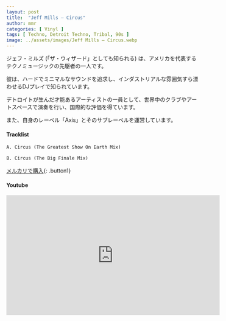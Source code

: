 ```yaml
---
layout: post
title:  "Jeff Mills – Circus"
author: mmr
categories: [ Vinyl ]
tags: [ Techno, Detroit Techno, Tribal, 90s ]
image: ../assets/images/Jeff Mills – Circus.webp
---
```



ジェフ・ミルズ (「ザ・ウィザード」としても知られる) は、アメリカを代表するテクノミュージックの先駆者の一人です。

彼は、ハードでミニマルなサウンドを追求し、インダストリアルな雰囲気すら漂わせるDJプレイで知られています。

デトロイトが生んだ才能あるアーティストの一員として、世界中のクラブやアートスペースで演奏を行い、国際的な評価を得ています。

また、自身のレーベル「Axis」とそのサブレーベルを運営しています。

#### Tracklist
```md
A. Circus (The Greatest Show On Earth Mix)

B. Circus (The Big Finale Mix)
```

[メルカリで購入](https://jp.mercari.com/item/m96224343998?afid=6142608987){: .button1}

#### Youtube
<iframe width="560" height="315" src="https://www.youtube.com/embed/vdtbofdbFs4?si=Sw77Ivn1Mk_Xuxg6" title="YouTube video player" frameborder="0" allow="accelerometer; autoplay; clipboard-write; encrypted-media; gyroscope; picture-in-picture; web-share" referrerpolicy="strict-origin-when-cross-origin" allowfullscreen></iframe>
